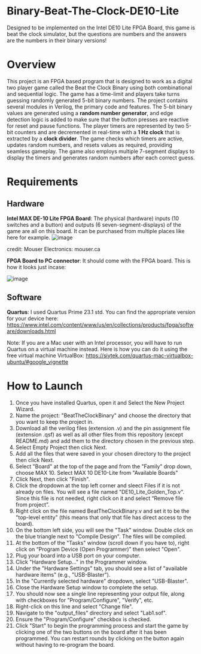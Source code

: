 # Binary-Beat-The-Clock-DE10-Lite
Designed to be implemented on the Intel DE10 Lite FPGA Board, this game is  beat the clock simulator, but the questions are numbers and the answers are the numbers in their binary versions!

# Overview
This project is an FPGA based program that is designed to work as a digital two player game called the Beat the Clock Binary using both combinational and sequential logic. The game has a time-limit and players take turns guessing randomly generated 5-bit binary numbers. The project contains several modules in Verilog, the primary code and features. The 5-bit binary values are generated using a **random number generator**, and edge detection logic is added to make sure that the button presses are reactive for reset and pause functions. The player timers are represented by two 5-bit counters and are decremented in real-time with a **1 Hz clock** that is extracted by a **clock divider**. The game checks which timers are active, updates random numbers, and resets values as required, providing seamless gameplay. The game also employs multiple 7-segment displays to display the timers and generates random numbers after each correct guess.
 
# Requirements

## Hardware
**Intel MAX DE-10 Lite FPGA Board**: The physical (hardware) inputs (10 switches and a button) and outputs (6 seven-segment-displays) of the game are all on this board. It can be purchased from multiple places like here for example.
![image](https://github.com/user-attachments/assets/dc030d5e-4bfc-4428-99ae-86ea2d07b3c7)

credit: Mouser Electronics: mouser.ca

**FPGA Board to PC connector**: It should come with the FPGA board. This is how it looks just incase:

![image](https://github.com/user-attachments/assets/3d74443c-6a9b-442f-8394-fe36eabc7aee)

## Software

**Quartus**: I used Quartus Prime 23.1 std. You can find the appropriate version for your device here: https://www.intel.com/content/www/us/en/collections/products/fpga/software/downloads.html

Note: If you are a Mac user with an Intel processor, you will have to run Quartus on a virtual machine instead. Here is how you can do it using the free virtual machine VirtualBox: https://siytek.com/quartus-mac-virtualbox-ubuntu/#google_vignette

# How to Launch

1. Once you have installed Quartus, open it and Select the New Project Wizard.
2. Name the project: "BeatTheClockBinary" and choose the directory that you want to keep the project in.
3. Download all the verilog files (extension .v) and the pin assignment file (extension .qsf) as well as all other files from this repository (except README.md) and add them to the directory chosen in the previous step.
4. Select Empty Project then click Next.
5. Add all the files that were saved in your chosen directory to the project then click Next.
6. Select "Board" at the top of the page and from the "Family" drop down, choose MAX 10. Select MAX 10 DE10-Lite from "Available Boards"
7. Click Next, then click "Finish".
8. Click the dropdown at the top left corner and sleect Files if it is not already on files. You will see a file named "DE10_Lite_Golden_Top.v". Since this file is not needed, right click on it and select “Remove file from project”.
9. Right click on the file named BeatTheClockBinary.v and set it to be the "top-level entity" (this means that only that file has direct access to the board).
10. On the bottom left side, you will see the "Task" window. Double click on the blue triangle next to "Compile Design". The files will be compiled.
11. At the bottom of the "Tasks" window (scroll down if you have to), right click on “Program Device (Open Programmer)” then select "Open".
12. Plug your board into a USB port on your computer.
13. Click "Hardware Setup..." in the Programmer window.
14. Under the "Hardware Settings" tab, you should see a list of "available hardware items" (e.g., "USB-Blaster").
15. In the "Currently selected hardware" dropdown, select "USB-Blaster".
16. Close the Hardware Setup window to complete the setup.
17. You should now see a single line representing your output file, along with checkboxes for "Program/Configure", "Verify", etc.
18. Right-click on this line and select "Change file".
19. Navigate to the "output_files" directory and select "Lab1.sof".
20. Ensure the "Program/Configure" checkbox is checked.
21. Click "Start" to begin the programming process and start the game by clicking one of the two buttons on the board after it has been programmed. You can restart rounds by clicking on the button again without having to re-program the board.
